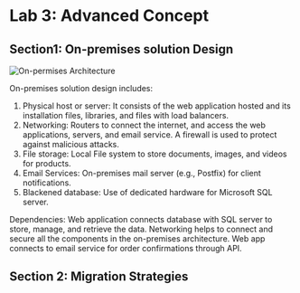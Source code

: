 # Lab 3: Advanced Concept
## Section1: On-premises solution Design

![On-permises Architecture](https://github.com/user-attachments/assets/6a1f9621-ae0d-45f3-a827-1d41044bb7ed)

On-premises solution design includes:
1. Physical host or server: It consists of the web application hosted and its installation files, libraries, and files with load balancers.
2. Networking: Routers to connect the internet, and access the web applications, servers, and email service. A firewall is  used to protect against malicious attacks.
3. File storage: Local File system to store documents, images, and videos for products.
4. Email Services: On-premises mail server (e.g., Postfix) for client notifications.
5. Blackened database: Use of dedicated hardware for Microsoft SQL server.

Dependencies:
Web application connects database with SQL server to store, manage, and retrieve the data.
Networking helps to connect and secure all the components in the on-premises architecture.
Web app connects to email service for order confirmations through API.


## Section 2: Migration Strategies

